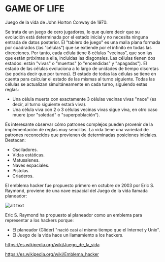 # GAME OF LIFE
Juego de la vida de John Horton Conway de 1970.

Se trata de un juego de cero jugadores, lo que quiere decir que su evolución está determinada por el estado inicial y no necesita ninguna entrada de datos posterior. El "tablero de juego" es una malla plana formada por cuadrados (las "células") que se extiende por el infinito en todas las direcciones. Por tanto, cada célula tiene 8 células "vecinas", que son las que están próximas a ella, incluidas las diagonales. Las células tienen dos estados: están "vivas" o "muertas" (o "encendidas" y "apagadas"). El estado de las células evoluciona a lo largo de unidades de tiempo discretas (se podría decir que por turnos). El estado de todas las células se tiene en cuenta para calcular el estado de las mismas al turno siguiente. Todas las células se actualizan simultáneamente en cada turno, siguiendo estas reglas:

  - Una célula muerta con exactamente 3 células vecinas vivas "nace" (es decir, al turno siguiente estará viva).
  - Una célula viva con 2 o 3 células vecinas vivas sigue viva, en otro caso muere (por "soledad" o "superpoblación").
  
Es interesante observar cómo patrones complejos pueden provenir de la implementación de reglas muy sencillas.
La vida tiene una variedad de patrones reconocidos que provienen de determinadas posiciones iniciales. Destacan:

  - Osciladores.
  - Vidas estáticas.
  - Matusalenes.
  - Naves espaciales.
  - Pistolas.
  - Criaderos.
  
El emblema hacker fue propuesto primero en octubre de 2003 por Eric S. Raymond, proviene de una nave espacial
del Juego de la vida llamada planeador:
     
 ![alt text](https://github.com/s4nt4t3cl4/game_of_life/blob/master/emblema%20hacker?raw=true)

Eric S. Raymond ha propuesto al planeador como un emblema para representar a los hackers porque:

  - El planeador (Glider) "nació casi al mismo tiempo que el Internet y Unix".
  - El Juego de la vida hace un llamamiento a los hackers.

https://es.wikipedia.org/wiki/Juego_de_la_vida

https://es.wikipedia.org/wiki/Emblema_hacker
